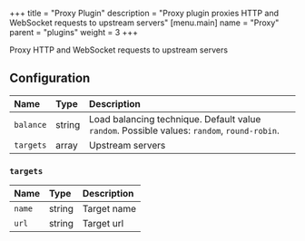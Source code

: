 +++
title = "Proxy Plugin"
description = "Proxy plugin proxies HTTP and WebSocket requests to upstream servers"
[menu.main]
  name = "Proxy"
  parent = "plugins"
  weight = 3
+++

Proxy HTTP and WebSocket requests to upstream servers

## Configuration

Name | Type | Description
:--- | :--- | :----------
`balance` | string | Load balancing technique. Default value `random`. Possible values: `random`, `round-robin`.
`targets` | array | Upstream servers

### `targets`

Name | Type | Description
:--- | :--- | :----------
`name` | string | Target name
`url` | string | Target url
